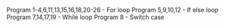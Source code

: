 Program 1-4,6,11,13,15,16,18,20-26 - For loop
Program 5,9,10,12 - If else loop
Program 7,14,17,19 - While loop
Program 8 - Switch case
